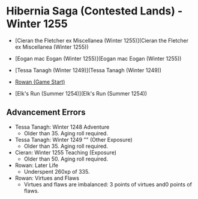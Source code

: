 # Hibernia Saga (Contested Lands) - Winter 1255

+ [Cieran the Fletcher ex Miscellanea (Winter 1255)](Cieran the Fletcher ex Miscellanea (Winter 1255))
+ [Eogan mac Eogan (Winter 1255)](Eogan mac Eogan (Winter 1255))
+ [Tessa Tanagh (Winter 1249)](Tessa Tanagh (Winter 1249))
+ [Rowan (Game Start)](Rowan (Game Start))

+ [Elk's Run (Summer 1254)](Elk's Run (Summer 1254))

## Advancement Errors

+ Tessa Tanagh: Winter 1248 Adventure
    + Older than 35. Aging roll required.
+ Tessa Tanagh: Winter 1249 "" (Other Exposure)
    + Older than 35. Aging roll required.
+ Cieran: Winter 1255 Teaching (Exposure)
    + Older than 50. Aging roll required.
+ Rowan: Later Life
    + Underspent 260xp of 335.
+ Rowan: Virtues and Flaws
    + Virtues and flaws are imbalanced: 3 points of virtues and0 points of flaws.
